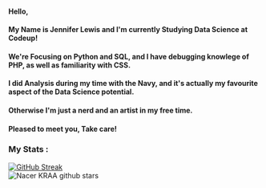 #### Hello,
#### My Name is Jennifer Lewis and I'm currently Studying Data Science at Codeup!
#### We're Focusing on Python and SQL, and I have debugging knowlege of PHP, as well as familiarity with CSS.
#### I did Analysis during my time with the Navy, and it's actually my favourite aspect of the Data Science potential.
####
#### Otherwise I'm just a nerd and an artist in my free time.
#### Pleased to meet you, Take care!



### My Stats :
[![GitHub Streak](https://streak-stats.demolab.com?user=JenniferMLewis&theme=dark&hide_border=true)](https://git.io/streak-stats)
<br>
<img align="center" src="https://github-readme-stats.vercel.app/api?username=JenniferMLewis&bg_color=130F40&icon_color=d73d4e&show_icons=true&count_private=true&theme=tokyonight&line_height=27&text_color=FFFFFF" alt="Nacer KRAA   github stars"/>
